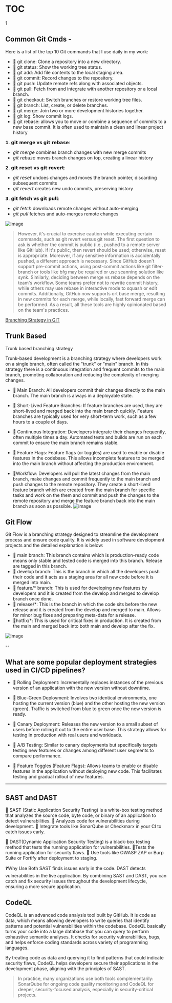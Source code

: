 # TOC
1

## Common Git Cmds - 
Here is a list of the top 10 Git commands that I use daily in my work:

- 💫 git clone: Clone a repository into a new directory.
- 💫 git status: Show the working tree status.
- 💫 git add: Add file contents to the local staging area.
- 💫 git commit: Record changes to the repository.
- 💫 git push: Update remote refs along with associated objects.
- 💫 git pull: Fetch from and integrate with another repository or a local branch.
- 💫 git checkout: Switch branches or restore working tree files.
- 💫 git branch: List, create, or delete branches.
- 💫 git merge: Join two or more development histories together.
- 💫 git log: Show commit logs.
- 💫 git rebase: allows you to move or combine a sequence of commits to a new base commit. It is often used to maintain a clean and linear project history

𝟭. 𝗴𝗶𝘁 𝗺𝗲𝗿𝗴𝗲 𝘃𝘀 𝗴𝗶𝘁 𝗿𝗲𝗯𝗮𝘀𝗲:
- 𝘨𝘪𝘵 𝘮𝘦𝘳𝘨𝘦 combines branch changes with new merge commits
- 𝘨𝘪𝘵 𝘳𝘦𝘣𝘢𝘴𝘦 moves branch changes on top, creating a linear history

𝟮. 𝗴𝗶𝘁 𝗿𝗲𝘀𝗲𝘁 𝘃𝘀 𝗴𝗶𝘁 𝗿𝗲𝘃𝗲𝗿𝘁:
- 𝘨𝘪𝘵 𝘳𝘦𝘴𝘦𝘵 undoes changes and moves the branch pointer, discarding subsequent commits
- 𝘨𝘪𝘵 𝘳𝘦𝘷𝘦𝘳𝘵 creates new undo commits, preserving history

𝟯. 𝗴𝗶𝘁 𝗳𝗲𝘁𝗰𝗵 𝘃𝘀 𝗴𝗶𝘁 𝗽𝘂𝗹𝗹:
- 𝘨𝘪𝘵 𝘧𝘦𝘵𝘤𝘩 downloads remote changes without auto-merging
- 𝘨𝘪𝘵 𝘱𝘶𝘭𝘭 fetches and auto-merges remote changes

![image](https://github.com/user-attachments/assets/ddc507cd-3bbf-4af1-b097-5b0daec53eb9)

  > However, it's crucial to exercise caution while executing certain commands, such as git revert versus git reset. The first question to ask is whether the commit is public (i.e., pushed to a remote server like GitHub). If it's public, then revert should be used; otherwise, reset is appropriate. Moreover, if any sensitive information is accidentally pushed, a different approach is necessary. Since GitHub doesn't support pre-commit actions, using post-commit actions like git filter-branch or tools like bfg may be required or use scanning solution like synk.
Similarly, deciding between merge vs rebase depends on the team's workflow. Some teams prefer not to rewrite commit history, while others may use rebase in interactive mode to squash or edit commits. Additionally, GitHub now supports ort base merge, resulting in new commits for each merge, while locally, fast forward merge can be performed. As a result, all these tools are highly opinionated based on the team's practices.

[Branching Strategy in GIT](https://medium.com/@dmosyan/version-control-branching-strategies-e68e8d5ef1e0)

## Trunk Based 
Trunk based branching strategy

Trunk-based development is a branching strategy where developers work on a single branch, often called the "trunk" or "main" branch. In this strategy there is a continuous integration and frequent commits to the main branch, promoting collaboration and reducing the complexity of merging changes.

- 🔶 Main Branch:
All developers commit their changes directly to the main branch. The main branch is always in a deployable state.
- 🔶 Short-Lived Feature Branches:
If feature branches are used, they are short-lived and merged back into the main branch quickly. Feature branches are typically used for very short-term work, such as a few hours to a couple of days.
- 🔶 Continuous Integration:
Developers integrate their changes frequently, often multiple times a day.
Automated tests and builds are run on each commit to ensure the main branch remains stable.
- 🔶 Feature Flags:
Feature flags (or toggles) are used to enable or disable features in the codebase. This allows incomplete features to be merged into the main branch without affecting the production environment.

- 💠Workflow:
Developers will pull the latest changes from the main branch, make changes and commit frequently to the main branch and push changes to the remote repository. They create a short-lived feature branch which are created from the main branch for specific tasks and work on the them and commit and push the changes to the remote repository and merge the feature branch back into the main branch as soon as possible.
![image](https://github.com/user-attachments/assets/d194db80-2ad7-4689-8909-5b7e7a7b6ad5)

## Git Flow 
Git Flow is a branching strategy designed to streamline the development process and ensure code quality. It is widely used in software development projects and the detailed explanation is below:

- 🔶 main branch:
This branch contains which is production-ready code means only stable and tested code is merged into this branch. Release are tagged in this branch.
- 🔶 develop branch:
This is the branch in which all the developers push their code and it acts as a staging area for all new code before it is merged into main.
- 🔶 feature/* branch:
This is used for developing new features by developers and it is created from the develop and merged to develop branch once done.
- 🔶 release/*:
This is the branch in which the code sits before the new release and it is created from the develop and merged to main. Allows for minor bug fixes and preparing meta-data for a release.
- 🔶hotfix/*:
This is used for critical fixes in production. It is created from the main and merged back into both main and develop after the fix.

![image](https://github.com/user-attachments/assets/e0b4cb2a-ceec-4ec9-bdf3-5d2307895a74)

--
## What are some popular deployment strategies used in CI/CD pipelines?

- 🔮 Rolling Deployment: Incrementally replaces instances of the previous version of an application with the new version without downtime.

- 🔮 Blue-Green Deployment: Involves two identical environments, one hosting the current version (blue) and the other hosting the new version (green). Traffic is switched from blue to green once the new version is ready.

- 🔮 Canary Deployment: Releases the new version to a small subset of users before rolling it out to the entire user base. This strategy allows for testing in production with real users and workloads.

- 🔮 A/B Testing: Similar to canary deployments but specifically targets testing new features or changes among different user segments to compare performance.

- 🔮 Feature Toggles (Feature Flags): Allows teams to enable or disable features in the application without deploying new code. This facilitates testing and gradual rollout of new features.

--------------

## SAST and DAST

🔶 SAST (Static Application Security Testing) is a white-box testing method that analyzes the source code, byte code, or binary of an application to detect vulnerabilities.
🔹 Analyzes code for vulnerabilities during development.
🔹 Integrate tools like SonarQube or Checkmarx in your CI to catch issues early.


🔶 DAST(Dynamic Application Security Testing) is a black-box testing method that tests the running application for vulnerabilities.
🔹Tests the running application for security flaws.
🔹 Use tools like OWASP ZAP or Burp Suite or Fortify after deployment to staging.

❓Why Use Both
SAST finds issues early in the code. DAST detects vulnerabilities in the live application. By combining SAST and DAST, you can catch and fix security issues throughout the development lifecycle, ensuring a more secure application.

## CodeQL

CodeQL is an advanced code analysis tool built by GitHub. It is code as data, which means allowing developers to write queries that identify patterns and potential vulnerabilities within the codebase. CodeQL basically turns your code into a large database that you can query to perform exhaustive semantic analyses. It checks for security vulnerabilities, bugs, and helps enforce coding standards across variety of programming languages. 

By treating code as data and querying it to find patterns that could indicate security flaws, CodeQL helps developers secure their applications in the development phase, aligning with the principles of SAST.
> In practice, many organizations use both tools complementarily: SonarQube for ongoing code quality monitoring and CodeQL for deeper, security-focused analysis, especially in security-critical projects.
